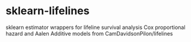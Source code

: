 # sklearn-lifelines
sklearn estimator wrappers for lifeline survival analysis Cox proportional hazard and Aalen Additive models from CamDavidsonPilon/lifelines 
